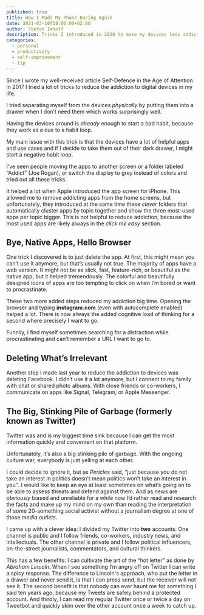 ```yaml
---
published: true
title: How I Made My Phone Boring Again
date: 2021-03-10T18:00:00+02:00
author: Stefan Imhoff
description: Tricks I introduced in 2020 to make my devices less addictive.
categories:
  - personal
  - productivity
  - self-improvement
  - tip
---
```


Since I wrote my well-received article <TextLink to="/attention/">Self-Defence in the Age of Attention</TextLink> in 2017 I tried a lot of tricks to reduce the addiction to digital devices in my life.

I tried separating myself from the devices _physically_ by putting them into a drawer when I don’t need them which works surprisingly well.

Having the devices around is _already_ enough to start a bad habit, because they work as a cue to a habit loop.

My main issue with this trick is that the devices have a lot of helpful apps and use cases and if I decide to take them out of their dark drawer, I might start a negative habit loop.

I’ve seen people moving the apps to another screen or a folder labeled “Addict” (Joe Rogan), or switch the display to grey instead of colors and tried out all these tricks.

It helped a lot when Apple introduced the app screen for iPhone. This allowed me to remove addicting apps from the home screens, but unfortunately, they introduced at the same time these _clever_ folders that automatically cluster apps by topic together and show the three most-used apps per topic bigger. This is not helpful to reduce addiction, because the most used apps are likely always in the _click me easy_ section.

## Bye, Native Apps, Hello Browser

One trick I discovered is to just delete the app. At first, this might mean you can’t use it anymore, but that’s usually not true. The majority of apps have a web version. It might not be as slick, fast, feature-rich, or beautiful as the native app, but it helped tremendously. The colorful and beautifully designed icons of apps are too tempting to click on when I’m bored or want to procrastinate.

These two more added steps reduced my addiction big time. Opening the browser and typing **instagram.com** (even with autocomplete enabled) helped a lot. There is now always the added cognitive load of thinking for a second where precisely I want to go.

Funnily, I find myself sometimes searching for a distraction while procrastinating and can’t remember a URL I want to go to.

## Deleting What’s Irrelevant

Another step I made last year to reduce the addiction to devices was deleting Facebook. I didn’t use it a lot anymore, but I connect to my family with chat or shared photo albums. With close friends or co-workers, I communicate on apps like Signal, Telegram, or Apple Messenger.

## The Big, Stinking Pile of Garbage (formerly known as Twitter)

Twitter was and is my biggest time sink because I can get the most information quickly and convenient on that platform.

Unfortunately, it’s also a big stinking pile of garbage. With the ongoing culture war, everybody is just yelling at each other.

I could decide to ignore it, but as _Pericles_ said, <q>just because you do not take an interest in politics doesn’t mean politics won’t take an interest in you</q>. I would like to keep an eye at least sometimes on what’s going on to be able to assess threats and defend against them. And as news are _obviously_ biased and unreliable for a while now I’d rather read and research the facts and make up my mind on my own than reading the interpretation of some 20-something social activist without a journalism degree at one of those _media outlets_.

I came up with a clever idea: I divided my Twitter into **two** accounts. One channel is public and I follow friends, co-workers, industry news, and intellectuals. The other channel is private and I follow political influencers, on-the-street journalists, commentators, and cultural thinkers.

This has a few benefits: I can cultivate the art of the “hot letter” as done by _Abraham Lincoln_. When I see something I’m angry off on Twitter I can write a spicy response. The difference to Lincoln's approach, who put the letter in a drawer and never send it, is that I can press send, but the receiver will not see it. The second benefit is that nobody can ever haunt me for something I said ten years ago, because my Tweets are safely behind a protected account. And thirdly, I can read my regular Twitter once or twice a day on Tweetbot and quickly skim over the other account once a week to catch up.
